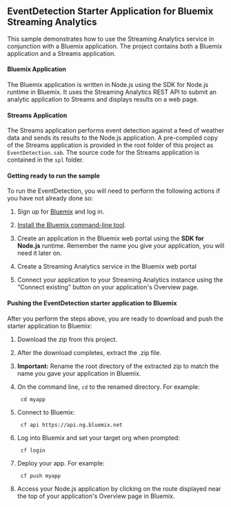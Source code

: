 ## EventDetection Starter Application for Bluemix Streaming Analytics
This sample demonstrates how to use the Streaming Analytics service in conjunction with a Bluemix application.
The project contains both a Bluemix application and a Streams application.

#### Bluemix Application
The Bluemix application is written in Node.js using the SDK for Node.js runtime in Bluemix.  It uses the Streaming Analytics REST API to submit an analytic application to Streams and displays results on a web page.

#### Streams Application
The Streams application performs event detection against a feed of weather data and sends its results to the Node.js application.  A pre-compiled copy of the Streams application is provided in the root folder of this project as `EventDetection.sab`.  The source code for the Streams application is contained in the `spl` folder.

#### Getting ready to run the sample

To run the EventDetection, you will need to perform the following actions if you have not already done so:
1. Sign up for [Bluemix](https://ace.ng.bluemix.net/) and log in.

2. [Install the Bluemix command-line tool](https://console.bluemix.net/docs/cli/index.html#cli).

3. Create an application in the Bluemix web portal using the **SDK for Node.js** runtime. Remember the name you give your application, you will need it later on. 

4. Create a Streaming Analytics service in the Bluemix web portal

5. Connect your application to your Streaming Analytics instance using the "Connect existing" button on your application's Overview page.



#### Pushing the EventDetection starter application to Bluemix

After you perform the steps above, you are ready to download and push the starter application to Bluemix:

1. Download the zip from this project.

2. After the download completes, extract the .zip file.

3. **Important:** Rename the root directory of the extracted zip to match the name you gave your application in Bluemix.
		
4. On the command line, `cd` to the renamed directory. For example:

		cd myapp
		
5. Connect to Bluemix:

		cf api https://api.ng.bluemix.net

6. Log into Bluemix and set your target org when prompted:

		cf login

7. Deploy your app.  For example:

		cf push myapp

8. Access your Node.js application by clicking on the route displayed near the top of your application's Overview page in Bluemix.


